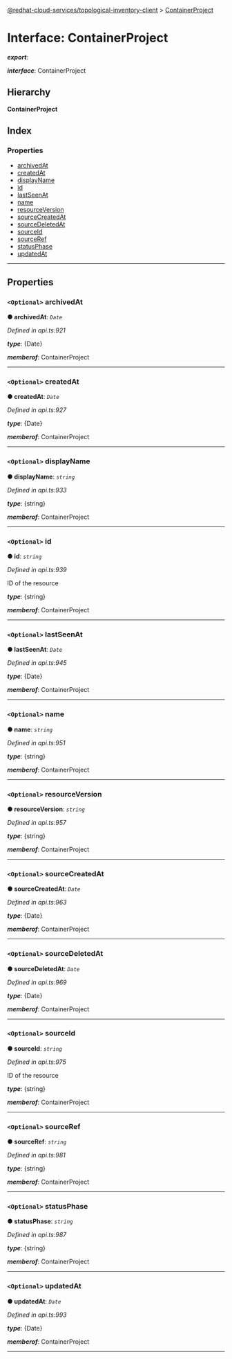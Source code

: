 [@redhat-cloud-services/topological-inventory-client](../README.md) > [ContainerProject](../interfaces/containerproject.md)

# Interface: ContainerProject

*__export__*: 

*__interface__*: ContainerProject

## Hierarchy

**ContainerProject**

## Index

### Properties

* [archivedAt](containerproject.md#archivedat)
* [createdAt](containerproject.md#createdat)
* [displayName](containerproject.md#displayname)
* [id](containerproject.md#id)
* [lastSeenAt](containerproject.md#lastseenat)
* [name](containerproject.md#name)
* [resourceVersion](containerproject.md#resourceversion)
* [sourceCreatedAt](containerproject.md#sourcecreatedat)
* [sourceDeletedAt](containerproject.md#sourcedeletedat)
* [sourceId](containerproject.md#sourceid)
* [sourceRef](containerproject.md#sourceref)
* [statusPhase](containerproject.md#statusphase)
* [updatedAt](containerproject.md#updatedat)

---

## Properties

<a id="archivedat"></a>

### `<Optional>` archivedAt

**● archivedAt**: *`Date`*

*Defined in api.ts:921*

*__type__*: {Date}

*__memberof__*: ContainerProject

___
<a id="createdat"></a>

### `<Optional>` createdAt

**● createdAt**: *`Date`*

*Defined in api.ts:927*

*__type__*: {Date}

*__memberof__*: ContainerProject

___
<a id="displayname"></a>

### `<Optional>` displayName

**● displayName**: *`string`*

*Defined in api.ts:933*

*__type__*: {string}

*__memberof__*: ContainerProject

___
<a id="id"></a>

### `<Optional>` id

**● id**: *`string`*

*Defined in api.ts:939*

ID of the resource

*__type__*: {string}

*__memberof__*: ContainerProject

___
<a id="lastseenat"></a>

### `<Optional>` lastSeenAt

**● lastSeenAt**: *`Date`*

*Defined in api.ts:945*

*__type__*: {Date}

*__memberof__*: ContainerProject

___
<a id="name"></a>

### `<Optional>` name

**● name**: *`string`*

*Defined in api.ts:951*

*__type__*: {string}

*__memberof__*: ContainerProject

___
<a id="resourceversion"></a>

### `<Optional>` resourceVersion

**● resourceVersion**: *`string`*

*Defined in api.ts:957*

*__type__*: {string}

*__memberof__*: ContainerProject

___
<a id="sourcecreatedat"></a>

### `<Optional>` sourceCreatedAt

**● sourceCreatedAt**: *`Date`*

*Defined in api.ts:963*

*__type__*: {Date}

*__memberof__*: ContainerProject

___
<a id="sourcedeletedat"></a>

### `<Optional>` sourceDeletedAt

**● sourceDeletedAt**: *`Date`*

*Defined in api.ts:969*

*__type__*: {Date}

*__memberof__*: ContainerProject

___
<a id="sourceid"></a>

### `<Optional>` sourceId

**● sourceId**: *`string`*

*Defined in api.ts:975*

ID of the resource

*__type__*: {string}

*__memberof__*: ContainerProject

___
<a id="sourceref"></a>

### `<Optional>` sourceRef

**● sourceRef**: *`string`*

*Defined in api.ts:981*

*__type__*: {string}

*__memberof__*: ContainerProject

___
<a id="statusphase"></a>

### `<Optional>` statusPhase

**● statusPhase**: *`string`*

*Defined in api.ts:987*

*__type__*: {string}

*__memberof__*: ContainerProject

___
<a id="updatedat"></a>

### `<Optional>` updatedAt

**● updatedAt**: *`Date`*

*Defined in api.ts:993*

*__type__*: {Date}

*__memberof__*: ContainerProject

___

